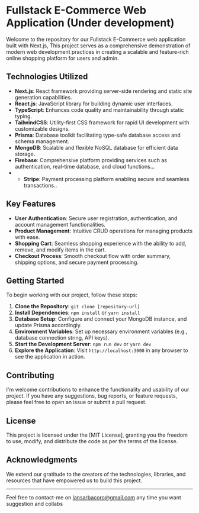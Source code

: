 
# Fullstack E-Commerce Web Application (Under development)

Welcome to the repository for our Fullstack E-Commerce web application built with Next.js, This project serves as a comprehensive demonstration of modern web development practices in creating a scalable and feature-rich online shopping platform for users and admin.

## Technologies Utilized

- **Next.js**: React framework providing server-side rendering and static site generation capabilities.
- **React.js**: JavaScript library for building dynamic user interfaces.
- **TypeScript**: Enhances code quality and maintainability through static typing.
- **TailwindCSS**: Utility-first CSS framework for rapid UI development with customizable designs.
- **Prisma**: Database toolkit facilitating type-safe database access and schema management.
- **MongoDB**: Scalable and flexible NoSQL database for efficient data storage.
- **Firebase**: Comprehensive platform providing services such as authentication, real-time database, and cloud functions...
- - **Stripe**:  Payment processing platform enabling secure and seamless transactions..

## Key Features

- **User Authentication**: Secure user registration, authentication, and account management functionalities.
- **Product Management**: Intuitive CRUD operations for managing products with ease.
- **Shopping Cart**: Seamless shopping experience with the ability to add, remove, and modify items in the cart.
- **Checkout Process**: Smooth checkout flow with order summary, shipping options, and secure payment processing.

## Getting Started

To begin working with our project, follow these steps:

1. **Clone the Repository**: `git clone [repository-url]`
2. **Install Dependencies**: `npm install` or `yarn install`
3. **Database Setup**: Configure and connect your MongoDB instance, and update Prisma accordingly.
4. **Environment Variables**: Set up necessary environment variables (e.g., database connection string, API keys).
5. **Start the Development Server**: `npm run dev` or `yarn dev`
6. **Explore the Application**: Visit `http://localhost:3000` in any browser to see the application in action.

## Contributing

I'm welcome contributions to enhance the functionality and usability of our project. If you have any suggestions, bug reports, or feature requests, please feel free to open an issue or submit a pull request. 

## License

This project is licensed under the [MIT License], granting you the freedom to use, modify, and distribute the code as per the terms of the license.

## Acknowledgments

We extend our gratitude to the creators of the technologies, libraries, and resources that have empowered us to build this project.

---

Feel free to contact-me on lansarbacoro@gmail.com any time you want suggestion and collabs
